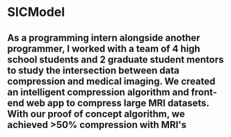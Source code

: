 # SICModel

## As a programming intern alongside another programmer, I worked with a team of 4 high school students and 2 graduate student mentors to study the intersection between data compression and medical imaging. We created an intelligent compression algorithm and front-end web app to compress large MRI datasets. With our proof of concept algorithm, we achieved >50% compression with MRI's
